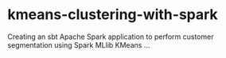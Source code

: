 # kmeans-clustering-with-spark
Creating an sbt Apache Spark application to perform customer segmentation using Spark MLlib KMeans ...
